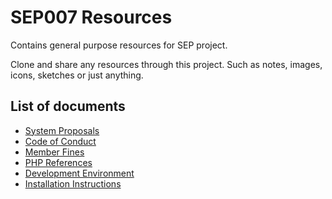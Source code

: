 # SEP007 Resources

Contains general purpose resources for SEP project.

Clone and share any resources through this project. Such as notes, images, icons, sketches or just anything.

## List of documents

* [System Proposals](system-proposals.md)
* [Code of Conduct](code-of-conduct.md)
* [Member Fines](member-fines.md)
* [PHP References](php-references.md)
* [Development Environment](development-environment.md)
* [Installation Instructions](installing-patat.md)